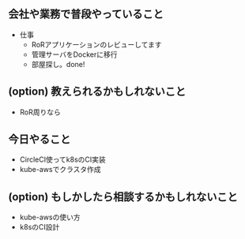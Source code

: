 ## 会社や業務で普段やっていること
- 仕事
    - RoRアプリケーションのレビューしてます
    - 管理サーバをDockerに移行
    - 部屋探し。done!
    
## (option) 教えられるかもしれないこと

- RoR周りなら

## 今日やること

- CircleCI使ってk8sのCI実装
- kube-awsでクラスタ作成

## (option) もしかしたら相談するかもしれないこと

- kube-awsの使い方
- k8sのCI設計

